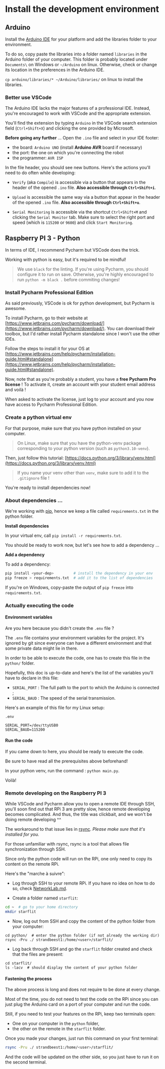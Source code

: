 # Install the development environment

## Arduino

Install the [Arduino IDE](https://www.arduino.cc/en/software) for your platform and add the libraries folder to your environment.

To do so, copy paste the libraries into a folder named `libraries` in the Arduino folder of your computer.
This folder is probably located under `Documents\` on Windows or `~/Arduino` on linux.
Otherwise, check or change its location in the preferences in the Arduino IDE.

`cp arduino/libraries/* ~/Arduino/libraries/` on linux to install the libraries.

### Better use VSCode

The Arduino IDE lacks the major features of a professional IDE.
Instead, you're encouraged to work with VSCode and the appropriate extension.

You'll find the extension by typing `Arduino` in the VSCode search extension field 
(`Ctrl+Shift+X`) and clicking the one provided by Microsoft.

__Before going any further__ ...
Open the `.ino` file and select in your IDE footer:

- the board: `Arduino UNO` (install __Arduino AVR__ board if necessary)
- the port: the one on which you're connecting the robot
- the programmer: `AVR ISP`

In the file header, you should see new buttons.
Here's the actions you'll need to do often while developing:

- `Verify` (aka `Compile`) is accessible via a button that appears
in the header of the opened `.ino` file.
__Also accessible through `Ctrl+Shift+i`__.

- `Upload` is accessible the same way via a button that appear
in the header of the opened `.ino` file.
__Also accessible through `Ctrl+Shift+u`__.

- `Serial Monitoring` is accessible via the shortcut `Ctrl+Shift+M` 
and clicking the `Serial Monitor` tab.
Make sure to select the right port and speed (which is `115200` or `9600`) and click
`Start Monitoring`.

## Raspberry PI 3 - Python

In terms of IDE, I recommend Pycharm but VSCode does the trick.

Working with python is easy, but it's required to be mindful!

> We use `black` for the linting.
> If you're using Pycharm, you should configure it to run on save.
> Otherwise, you're highly encouraged to run `python -m black .` before commiting changes!

### Install Pycharm Professional Edition

As said previously, VSCode is ok for python development, but Pycharm is awesome.

To install Pycharm, go to their website at
[https://www.jetbrains.com/pycharm/download/](https://www.jetbrains.com/pycharm/download/).
You can download their toolbox, but I'd rather install Pycharm standalone since I won't use the other IDEs.

Follow the steps to install it for your OS at
[https://www.jetbrains.com/help/pycharm/installation-guide.html#standalone](https://www.jetbrains.com/help/pycharm/installation-guide.html#standalone).

Now, note that as you're probably a student, you have a __free Pycharm Pro license__ !
To activate it, create an account with your student email address and voilà !

When asked to activate the license, just log to your account and you now have access to Pycharm Professional Edition.

### Create a python virtual env

For that purpose, make sure that you have python installed on your computer.

> On Linux, make sure that you have the python-venv package corresponding to your python version
> (such as `python3.10-venv`).

Then, just follow this tutorial: [https://docs.python.org/3/library/venv.html](https://docs.python.org/3/library/venv.html)

> If you name your venv other than `venv`, make sure to add it to the `.gitignore` file !

You're ready to install dependencies now!

### About dependencies ...

We're working with [pip](https://pypi.org/project/pip/),
hence we keep a file called `requirements.txt` in the python folder.

__Install dependencies__

In your virtual env, call `pip install -r requirements.txt`.

You should be ready to work now, but let's see how to add a dependency ...

__Add a dependency__

To add a dependency:

```sh
pip install <your-dep>         # install the dependency in your env
pip freeze > requirements.txt  # add it to the list of dependencies
```

If you're on Windows, copy-paste the output of `pip freeze` into `requirements.txt`.

### Actually executing the code

#### Environment variables

Are you here because you didn't create the `.env` file ?

The `.env` file contains your environment variables for the project.
It's ignored by git since everyone can have a different environment and that some private data
might lie in there.

In order to be able to execute the code, one has to create this file in the `python/` folder.

Hopefully, this doc is up-to-date and here's the list of the variables you'll have to declare in this file:
- `SERIAL_PORT` : The full path to the port to which the Arduino is connected ;
- `SERIAL_BAUD` : The speed of the serial transmission.

Here's an example of this file for my Linux setup:

`.env`
```
SERIAL_PORT=/dev/ttyUSB0
SERIAL_BAUD=115200
```

#### Run the code

If you came down to here, you should be ready to execute the code.

Be sure to have read all the prerequisites above beforehand!

In your python venv, run the command : `python main.py`.

Voilà!

### Remote developing on the Raspberry PI 3

While VSCode and Pycharm allow you to open a remote IDE through SSH,
you'll soon find out that RPi 3 are pretty slow, hence remote developing becomes complicated.
And thus, the title was clickbait, and we won't be doing remote developing ^^

The workaround to that issue lies in [rsync](https://linux.die.net/man/1/rsync).
_Please make sure that it's installed for you._

For those unfamiliar with rsync, rsync is a tool that allows file synchronization through SSH.

Since only the python code will run on the RPi, one only need to copy its content on the remote RPi.

Here's the "marche à suivre":

- Log through SSH to your remote RPi.
If you have no idea on how to do so, check [NetworkLab.md](NetworkLab.md).

- Create a folder named `starflit`:
```sh
cd ~  # go to your home directory
mkdir starflit
```

- Now, log out from SSH and copy the content of the python folder from your computer:
```
cd python/  # enter the python folder (if not already the working dir)
rsync -Pru ./ strandbeest1:/home/<user>/starflit/
```

- Log back through SSH and go the `starflit` folder created and check that the files are present:
```
cd starflit/
ls -lacv  # should display the content of your python folder
```

#### Fastening the process

The above process is long and does not require to be done at every change.

Most of the time, you do not need to test the code on the RPi since you can just plug
the Arduino card on a port of your computer and run the code.

Still, if you need to test your features on the RPi, keep two terminals open:
- One on your computer in the `python` folder,
- the other on the remote in the `starflit` folder.

Once you made your changes, just run this command on your first terminal:

```sh
rsync -Pru ./ strandbeest1:/home/<user>/starflit/
```

And the code will be updated on the other side, so you just have to run it on the second terminal.